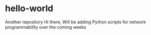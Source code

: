 # hello-world
Another repository
Hi there, 
Will be adding Python scripts for network programmability over the coming weeks
